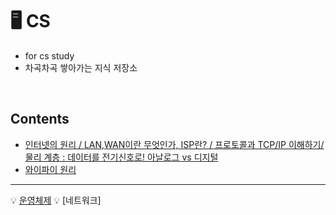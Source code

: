 #  🖥️ CS
- for cs study   
- 차곡차곡 쌓아가는 지식 저장소
</br>

## Contents
* [인터넷의 원리 / LAN,WAN이란 무엇인가, ISP란? / 프로토콜과 TCP/IP 이해하기/ 물리 계층 : 데이터를 전기신호로! 아날로그 vs 디지털](https://blog.naver.com/wngjs3/222053320101)
* [와이파이 원리](https://blog.naver.com/suk91ko/220318656831) </br>
----

💡 [운영체제](https://github.com/ERIN56/CS-STUDY/blob/master/%EC%9A%B4%EC%98%81%EC%B2%B4%EC%A0%9C/README.md)
💡 [네트워크]

